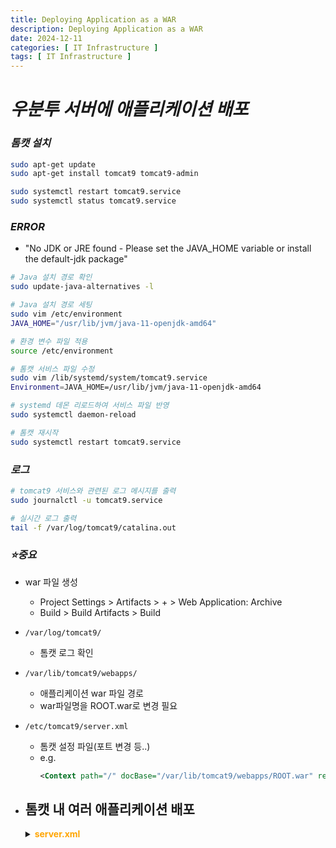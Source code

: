 ```yaml
---
title: Deploying Application as a WAR
description: Deploying Application as a WAR
date: 2024-12-11
categories: [ IT Infrastructure ]
tags: [ IT Infrastructure ]
---
```


# ***우분투 서버에 애플리케이션 배포***

### ***톰캣 설치***

```bash
sudo apt-get update
sudo apt-get install tomcat9 tomcat9-admin

sudo systemctl restart tomcat9.service
sudo systemctl status tomcat9.service
```

### ***ERROR***

- "No JDK or JRE found - Please set the JAVA_HOME variable or install the default-jdk package"

```bash
# Java 설치 경로 확인
sudo update-java-alternatives -l

# Java 설치 경로 세팅
sudo vim /etc/environment
JAVA_HOME="/usr/lib/jvm/java-11-openjdk-amd64"

# 환경 변수 파일 적용
source /etc/environment

# 톰캣 서비스 파일 수정
sudo vim /lib/systemd/system/tomcat9.service 
Environment=JAVA_HOME=/usr/lib/jvm/java-11-openjdk-amd64

# systemd 데몬 리로드하여 서비스 파일 반영
sudo systemctl daemon-reload

# 톰캣 재시작
sudo systemctl restart tomcat9.service
```

### ***로그***

```bash
# tomcat9 서비스와 관련된 로그 메시지를 출력
sudo journalctl -u tomcat9.service

# 실시간 로그 출력
tail -f /var/log/tomcat9/catalina.out
```

### ***⭐​중요***

- war 파일 생성
  - Project Settings > Artifacts > + > Web Application: Archive
  - Build > Build Artifacts > Build
  
- `/var/log/tomcat9/`
  - 톰캣 로그 확인
- `/var/lib/tomcat9/webapps/`
  - 애플리케이션 war 파일 경로
  - war파일명을 ROOT.war로 변경 필요
- `/etc/tomcat9/server.xml`
  - 톰캣 설정 파일(포트 변경 등..)
  - e.g. 
    ```xml
    <Context path="/" docBase="/var/lib/tomcat9/webapps/ROOT.war" reloadable="true" />
    ```
  
- 톰캣 내 여러 애플리케이션 배포
  - 
    <details>
    <summary><span style="color:orange" class="point"><b>server.xml</b></span></summary>
    <div markdown="1">

      ```xml
        <?xml version="1.0" encoding="UTF-8"?>

        <Server port="-1" shutdown="SHUTDOWN">
          <Listener className="org.apache.catalina.startup.VersionLoggerListener" />

          <Listener className="org.apache.catalina.core.AprLifecycleListener" SSLEngine="on" />
          <Listener className="org.apache.catalina.core.JreMemoryLeakPreventionListener" />
          <Listener className="org.apache.catalina.mbeans.GlobalResourcesLifecycleListener" />
          <Listener className="org.apache.catalina.core.ThreadLocalLeakPreventionListener" />


          <GlobalNamingResources>
            <Resource name="UserDatabase" auth="Container"
                      type="org.apache.catalina.UserDatabase"
                      description="User database that can be updated and saved"
                      factory="org.apache.catalina.users.MemoryUserDatabaseFactory"
                      pathname="conf/tomcat-users.xml" />
          </GlobalNamingResources>

          <Service name="Catalina">
            <Connector port="8090" protocol="HTTP/1.1" connectionTimeout="20000" redirectPort="8443" />

            <Engine name="Catalina" defaultHost="localhost">

              <Realm className="org.apache.catalina.realm.LockOutRealm">
                <Realm className="org.apache.catalina.realm.UserDatabaseRealm" resourceName="UserDatabase"/>
              </Realm>

              <Host name="localhost"  appBase="webapps" unpackWARs="true" autoDeploy="true">
                <Context path="" docBase="TEST1" reloadable="true" />
                <Valve className="org.apache.catalina.valves.AccessLogValve" directory="logs" 
                  prefix="localhost_access_log_8090" suffix=".txt" 
                  pattern="%h %l %u %t &quot;%r&quot; %s %b" />
              </Host>
            </Engine>
          </Service>


          <Service name="Catalina2">

            <Connector port="8091" protocol="HTTP/1.1" connectionTimeout="20000" redirectPort="8443" />

            <Engine name="Catalina2" defaultHost="localhost">

              <Realm className="org.apache.catalina.realm.LockOutRealm">
                <Realm className="org.apache.catalina.realm.UserDatabaseRealm" resourceName="UserDatabase"/>
              </Realm>

              <Host name="localhost"  appBase="webapps" unpackWARs="true" autoDeploy="true">

                <Context path="" docBase="TEST2" reloadable="true" />

                <Valve className="org.apache.catalina.valves.AccessLogValve" directory="logs"
                  prefix="localhost_access_log_8091" suffix=".txt"
                  pattern="%h %l %u %t &quot;%r&quot; %s %b" />
              </Host>

            </Engine>

          </Service>

        </Server>

      ```

    </div>
    </details>